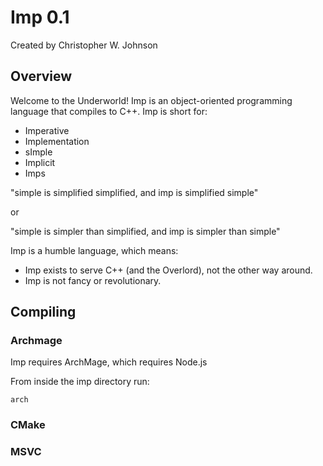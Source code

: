 # Imp 0.1 #

Created by Christopher W. Johnson

## Overview

Welcome to the Underworld!  Imp is an object-oriented programming language that compiles to C++.  Imp is short for:

* Imperative
* Implementation
* sImple	
* Implicit
* Imps

"simple is simplified simplified, and imp is simplified simple"

or

"simple is simpler than simplified, and imp is simpler than simple"

Imp is a humble language, which means:

* Imp exists to serve C++ (and the Overlord), not the other way around.
* Imp is not fancy or revolutionary.

## Compiling

### Archmage
Imp requires ArchMage, which requires Node.js

From inside the imp directory run:

`arch`

### CMake



### MSVC

